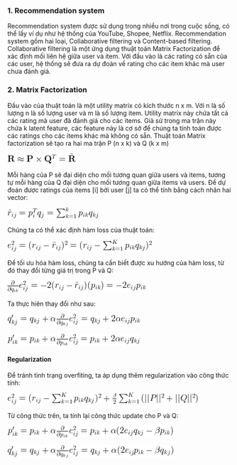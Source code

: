 ### 1. Recommendation system
Recommendation system được sử dụng trong nhiều nơi trong cuộc sống, có thể lấy ví dụ như hệ thống của YouTube, Shopee, Netflix.
Recommendation system gồm hai loại, Collaborative filtering và Content-based filtering.
Collaborative filtering là một ứng dụng thuật toán Matrix Factorization để  xác định mối liên hệ giữa user và item. Với đầu vào là các rating có sẵn của các user, hệ thống sẽ đưa ra dự đoán về rating cho các item khác mà user chưa đánh giá.

### 2. Matrix Factorization
Đầu vào của thuật toán là một utility matrix có kích thước n x m. Với n là số lượng n là số lượng user và m là số lượng item. Utility matrix này chứa tất cả các rating mà user đã đánh giá cho các items. Giả sử trong ma trận này chứa k latent feature, các feature này là cơ sở để chúng ta tính toán được các ratings cho các items khác mà không có sẵn. Thuật toán Matrix factorization sẽ tạo ra hai ma trận P (n x k) và Q (k x m)

![PxQ](./image/PxQ.png)

Mỗi hàng của P sẽ đại diện cho mối tương quan giữa users và items, tương tự mỗi hàng của Q đại diện cho mối tương quan giữa items và users. Để dự đoán được ratings của items [i] bởi user [j] ta có thể tính bằng cách nhân hai vector:

![rij](./image/rij.png)

Chúng ta có thể xác định hàm loss của thuật toán:

![eij](./image/loss.png)

Để tối ưu hóa hàm loss, chúng ta cần biết được xu hướng của hàm loss, từ đó thay đổi từng giá trị trong P và Q:

![update](./image/update.png)

Ta thực hiên thay đổi như sau:

![update2](./image/update1.png)

![update3](./image/update2.png)

#### Regularization
Để tránh tình trạng overfiting, ta áp dụng thêm regularization vào công thức tính:

![regular](./image/regular.png)

Từ công thức trên, ta tính lại công thức update cho P và Q:

![regular-update](./image/regular1.png)

![regular-update](./image/regular2.png)



